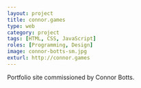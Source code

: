 ```yaml
---
layout: project
title: connor.games
type: web
category: project
tags: [HTML, CSS, JavaScript]
roles: [Programming, Design]
image: connor-botts-sm.jpg
exturl: http://connor.games
---
```

Portfolio site commissioned by Connor Botts.